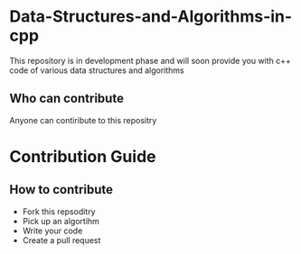 # Data-Structures-and-Algorithms-in-cpp
This repository is in development phase and will soon provide you with c++ code of various data structures and algorithms

## Who can contribute
Anyone can contiribute to this repositry

# Contribution Guide

## How to contribute
<ul>
<li>Fork this repsoditry</li>
<li>Pick up an algortihm</li>
<li>Write your code</li>
<li>Create a pull request</li>
</ul>
